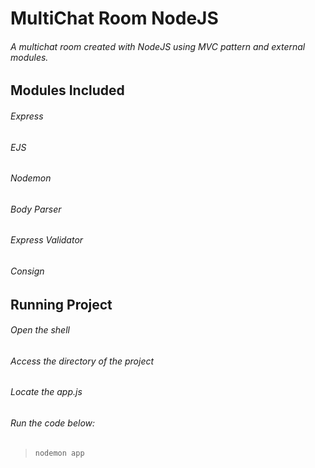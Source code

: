 # MultiChat Room NodeJS

###### A multichat room created with NodeJS using MVC pattern and external modules.



## Modules Included

###### Express
###### EJS
###### Nodemon
###### Body Parser
###### Express Validator
###### Consign



## Running Project

###### Open the shell
###### Access the directory of the project
###### Locate the app.js 
###### Run the code below:
>```nodemon app ```